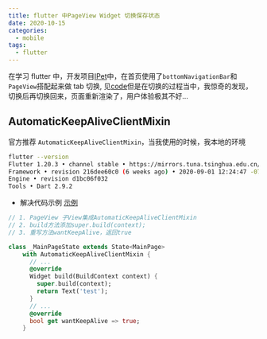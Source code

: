 ```yaml
---
title: flutter 中PageView Widget 切换保存状态
date: 2020-10-15
categories:
  - mobile
tags:
  - flutter
---
```


在学习 flutter 中，开发项目[IPet](https://github.com/heachou/flutter-news)中，在首页使用了`bottomNavigationBar`和`PageView`搭配起来做 tab 切换,
见[code](https://github.com/heachou/flutter-news/blob/master/lib/pages/application/application.dart)但是在切换的过程当中，我惊奇的发现，切换后再切换回来，页面重新渲染了，用户体验极其不好...

## AutomaticKeepAliveClientMixin

官方推荐 `AutomaticKeepAliveClientMixin`，当我使用的时候，我本地的环境

```bash
flutter --version
Flutter 1.20.3 • channel stable • https://mirrors.tuna.tsinghua.edu.cn/git/flutter-sdk.git
Framework • revision 216dee60c0 (6 weeks ago) • 2020-09-01 12:24:47 -0700
Engine • revision d1bc06f032
Tools • Dart 2.9.2
```

- 解决代码示例 [示例](https://github.com/heachou/flutter-news/blob/master/lib/pages/main/main.dart)

```dart
// 1. PageView 子View集成AutomaticKeepAliveClientMixin
// 2. build方法添加super.build(context);
// 3. 重写方法wantKeepAlive，返回true

class _MainPageState extends State<MainPage>
    with AutomaticKeepAliveClientMixin {
      // ...
      @override
      Widget build(BuildContext context) {
        super.build(context);
        return Text('test');
      }
      // ...
      @override
      bool get wantKeepAlive => true;
    }
```
